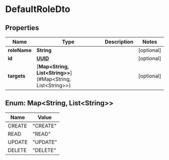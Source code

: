 

# DefaultRoleDto

## Properties

Name | Type | Description | Notes
------------ | ------------- | ------------- | -------------
**roleName** | **String** |  |  [optional]
**id** | [**UUID**](UUID.md) |  |  [optional]
**targets** | [**Map&lt;String, List&lt;String&gt;&gt;**](#Map&lt;String, List&lt;String&gt;&gt;) |  |  [optional]



## Enum: Map&lt;String, List&lt;String&gt;&gt;

Name | Value
---- | -----
CREATE | &quot;CREATE&quot;
READ | &quot;READ&quot;
UPDATE | &quot;UPDATE&quot;
DELETE | &quot;DELETE&quot;



